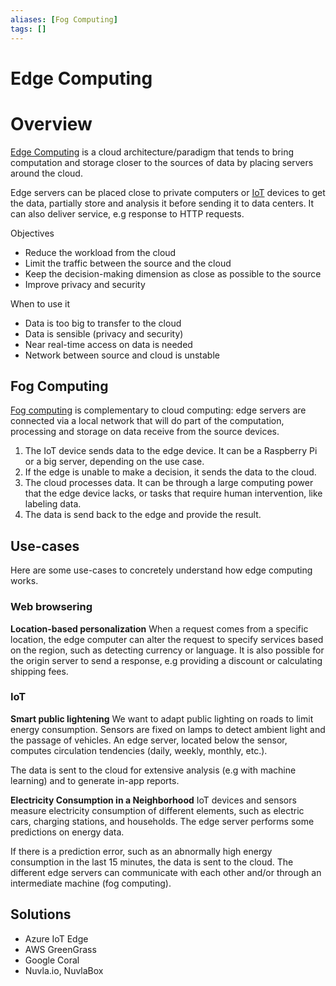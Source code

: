 ```yaml
---
aliases: [Fog Computing]
tags: []
---
```


# Edge Computing

# Overview

[Edge Computing](https://wikipedia.org/wiki/edge_computing) is a cloud architecture/paradigm that tends to bring computation and storage closer to the sources of data by placing servers around the cloud.

Edge servers can be placed close to private computers or [IoT](iot.md) devices to get the data, partially store and analysis it before sending it to data centers. It can also deliver service, e.g response to HTTP requests.

Objectives

- Reduce the workload from the cloud
- Limit the traffic between the source and the cloud
- Keep the decision-making dimension as close as possible to the source
- Improve privacy and security

When to use it

- Data is too big to transfer to the cloud
- Data is sensible (privacy and security)
- Near real-time access on data is needed
- Network between source and cloud is unstable

## Fog Computing

[Fog computing](https://wikipedia.org/wiki/fog_computing) is complementary to cloud computing: edge servers are connected via a local network that will do part of the computation, processing and storage on data receive from the source devices.

1. The IoT device sends data to the edge device. It can be a Raspberry Pi or a big server, depending on the use case.
2. If the edge is unable to make a decision, it sends the data to the cloud.
3. The cloud processes data. It can be through a large computing power that the edge device lacks, or tasks that require human intervention, like labeling data.
4. The data is send back to the edge and provide the result.

## Use-cases

Here are some use-cases to concretely understand how edge computing works.

### Web browsering

**Location-based personalization**
When a request comes from a specific location, the edge computer can alter the request to specify services based on the region, such as detecting currency or language. It is also possible for the origin server to send a response, e.g providing a discount or calculating shipping fees.

### IoT

**Smart public lightening**
We want to adapt public lighting on roads to limit energy consumption. Sensors are fixed on lamps to detect ambient light and the passage of vehicles. An edge server, located below the sensor, computes circulation tendencies (daily, weekly, monthly, etc.).

The data is sent to the cloud for extensive analysis (e.g with machine learning) and to generate in-app reports.

**Electricity Consumption in a Neighborhood**
IoT devices and sensors measure electricity consumption of different elements, such as electric cars, charging stations, and households. The edge server performs some predictions on energy data.

If there is a prediction error, such as an abnormally high energy consumption in the last 15 minutes, the data is sent to the cloud. The different edge servers can communicate with each other and/or through an intermediate machine (fog computing).

## Solutions

- Azure IoT Edge
- AWS GreenGrass
- Google Coral
- Nuvla.io, NuvlaBox